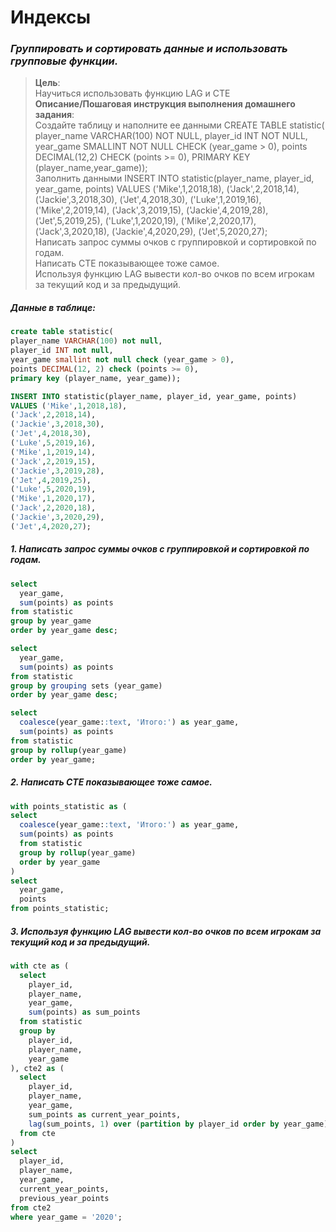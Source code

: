# Индексы
### _Группировать и сортировать данные и использовать групповые функции._
> **Цель**:\
>Научиться использовать функцию LAG и CTE\
>**Описание/Пошаговая инструкция выполнения домашнего задания**:\
>Создайте таблицу и наполните ее данными CREATE TABLE statistic( player_name VARCHAR(100) NOT NULL, player_id INT NOT NULL, year_game SMALLINT NOT NULL CHECK (year_game > 0), points DECIMAL(12,2) CHECK (points >= 0), PRIMARY KEY (player_name,year_game));\
> Заполнить данными INSERT INTO statistic(player_name, player_id, year_game, points) VALUES ('Mike',1,2018,18), ('Jack',2,2018,14), ('Jackie',3,2018,30), ('Jet',4,2018,30), ('Luke',1,2019,16), ('Mike',2,2019,14), ('Jack',3,2019,15), ('Jackie',4,2019,28), ('Jet',5,2019,25), ('Luke',1,2020,19), ('Mike',2,2020,17), ('Jack',3,2020,18), ('Jackie',4,2020,29), ('Jet',5,2020,27);\
> Написать запрос суммы очков с группировкой и сортировкой по годам.\
> Написать CTE показывающее тоже самое.\
> Используя функцию LAG вывести кол-во очков по всем игрокам за текущий код и за предыдущий.

##### Данные в таблице:
```sql
create table statistic( 
player_name VARCHAR(100) not null,
player_id INT not null,
year_game smallint not null check (year_game > 0),
points DECIMAL(12, 2) check (points >= 0),
primary key (player_name, year_game));

INSERT INTO statistic(player_name, player_id, year_game, points) 
VALUES ('Mike',1,2018,18), 
('Jack',2,2018,14), 
('Jackie',3,2018,30), 
('Jet',4,2018,30), 
('Luke',5,2019,16), 
('Mike',1,2019,14), 
('Jack',2,2019,15), 
('Jackie',3,2019,28), 
('Jet',4,2019,25), 
('Luke',5,2020,19), 
('Mike',1,2020,17), 
('Jack',2,2020,18), 
('Jackie',3,2020,29), 
('Jet',4,2020,27);
```

##### 1. Написать запрос суммы очков с группировкой и сортировкой по годам.
```sql
select 
  year_game,
  sum(points) as points
from statistic
group by year_game
order by year_game desc;

select 
  year_game, 
  sum(points) as points
from statistic
group by grouping sets (year_game)
order by year_game desc;

select 
  coalesce(year_game::text, 'Итого:') as year_game,
  sum(points) as points
from statistic
group by rollup(year_game) 
order by year_game;
```
##### 2. Написать CTE показывающее тоже самое.
```sql
with points_statistic as (
select 
  coalesce(year_game::text, 'Итого:') as year_game,
  sum(points) as points
  from statistic
  group by rollup(year_game)
  order by year_game
) 
select 
  year_game,
  points 
from points_statistic;
```
##### 3. Используя функцию LAG вывести кол-во очков по всем игрокам за текущий код и за предыдущий.
```sql
with cte as (
  select
    player_id,
    player_name,
    year_game,
    sum(points) as sum_points
  from statistic
  group by 
    player_id, 
    player_name,
    year_game
), cte2 as (
  select
    player_id,
    player_name,
    year_game,
    sum_points as current_year_points,
    lag(sum_points, 1) over (partition by player_id order by year_game) as previous_year_points
  from cte
)
select 
  player_id,
  player_name,
  year_game,
  current_year_points,
  previous_year_points
from cte2
where year_game = '2020';
```
